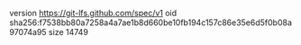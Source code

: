 version https://git-lfs.github.com/spec/v1
oid sha256:f7538bb80a7258a4a7ae1b8d660be10fb194c157c86e35e6d5f0b08a97074a95
size 14749
